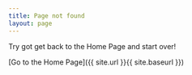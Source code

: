 ```yaml
---
title: Page not found
layout: page
---
```


Try got get back to the Home Page and start over!

[Go to the Home Page]({{ site.url }}{{ site.baseurl }})
